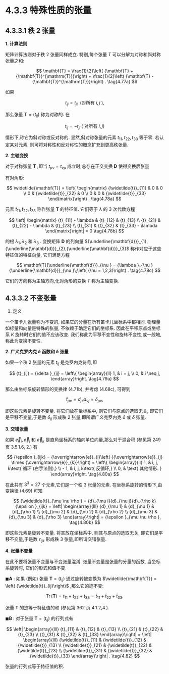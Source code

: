 # 4.3.3 特殊性质的张量

## 4.3.3.1 秩 2 张量

**1. 计算法则**

矩阵计算法则对于秩 2 张量同样成立. 特别,每个张量 $T$ 可以分解为对称和斜对称张量之和:

$$
\mathbf{T} = \frac{1}{2}\left( {\mathbf{T} + {\mathbf{T}}^{\mathrm{T}}}\right)  + \frac{1}{2}\left( {\mathbf{T} - {\mathbf{T}}^{\mathrm{T}}}\right) . \tag{4.77a}
$$

如果

$$
{t}_{ij} = {t}_{ji}\;\text{ (对所有 }i, j\text{ ),} \tag{4.77b}
$$

那么张量 $\mathbf{T} = \left( {t}_{ij}\right)$ 称为对称的. 在

$$
{t}_{ij} =  - {t}_{ji}\;\left( {\text{ 对所有 }i, j}\right)  \tag{4.77c}
$$

情形下,称它为斜对称或反对称的. 显然,斜对称张量的元素 ${t}_{11},{t}_{22},{t}_{33}$ 等于零. 若认定某对元素, 则可将对称性和反对称性的概念扩充到更高秩张量.

**2. 主轴变换**

对于对称张量 $\mathbf{T}$ ,即当 ${t}_{\mu \nu } = {t}_{\nu \mu }$ 成立时,总存在正交变换 $\mathbf{D}$ 使得变换后张量

有对角形:

$$
\widetilde{\mathbf{T}} = \left( \begin{matrix} {\widetilde{t}}_{11} & 0 & 0 \\  0 & {\widetilde{t}}_{22} & 0 \\  0 & 0 & {\widetilde{t}}_{33} \end{matrix}\right) . \tag{4.78a}
$$

元素 ${\widetilde{t}}_{11},{\widetilde{t}}_{22},{\widetilde{t}}_{33}$ 称作张量 $\mathbf{T}$ 的特征值. 它们等于 $\lambda$ 的 3 次代数方程

$$
\left| \begin{matrix} {t}_{11} - \lambda & {t}_{12} & {t}_{13} \\  {t}_{21} & {t}_{22} - \lambda & {t}_{23} \\  {t}_{31} & {t}_{32} & {t}_{33} - \lambda  \end{matrix}\right|  = 0 \tag{4.78b}
$$

的根 ${\lambda }_{1},{\lambda }_{2}$ 和 ${\lambda }_{3}$ . 变换矩阵 $\mathbf{D}$ 的列向量 ${\underline{\mathbf{d}}}_{1},{\underline{\mathbf{d}}}_{2},{\underline{\mathbf{d}}}_{3}$ 称作对应于这些特征值的特征向量, 它们满足方程

$$
\mathbf{T}{\underline{\mathbf{d}}}_{\nu } = {\lambda }_{\nu }{\underline{\mathbf{d}}}_{\nu }\;\left( {\nu  = 1,2,3}\right) . \tag{4.78c}
$$

它们的方向称为主轴方向,化对角形的变换 $T$ 称为主轴变换.

## 4.3.3.2 不变张量

1. 定义

一个笛卡儿张量称为不变的, 如果它的分量在所有笛卡儿坐标系中都相同. 物理量如标量和向量是特殊的张量, 不依赖于确定它们的坐标系. 因此在平移原点或坐标系 $K$ 旋转时它们的值不应该改变. 我们称此为平移不变性和旋转不变性,或一般地, 称此为变换不变性.

**2. 广义克罗内克 $\delta$ 函数和 $\delta$ 张量**

如果一个秩 2 张量的元素 ${t}_{ij}$ 是克罗内克符号,即

$$
{t}_{ij} = {\delta }_{ij} = \left\{  \begin{array}{ll} 1, & i = j, \\  0, & i \neq  j, \end{array}\right.  \tag{4.79a}
$$

那么由坐标系旋转情形的变换律 (4.71b), 并考虑 (4.68c), 可得到

$$
{\widetilde{t}}_{\mu \nu } = {d}_{\mu i}{d}_{\nu j} = {\delta }_{\mu \nu }, \tag{4.79b}
$$

即这些元素是旋转不变量. 将它们放在坐标系中, 则它们与原点的选取无关, 即它们是平移不变量,于是数 ${\delta }_{ij}$ 形成秩 2 张量,即所谓广义克罗内克 $\delta$ 或 $\delta$ 张量.

**3. 交错张量**

如果 ${\overrightarrow{e}}_{i},{\overrightarrow{e}}_{j}$ 和 ${\overrightarrow{e}}_{k}$ 是直角坐标系的轴向单位向量,那么对于混合积 (参见第 249 页 3.5.1.6, 2.) 有

$$
{\epsilon }_{ijk} = {\overrightarrow{e}}_{i}\left( {{\overrightarrow{e}}_{j} \times  {\overrightarrow{e}}_{k}}\right)  = \left\{  \begin{array}{ll} 1, & i, j, k\text{ 循环 (右手法则),} \\   - 1, & i, j, k\text{ 反循环,} \\  0, & \text{ 其他情形. } \end{array}\right.  \tag{4.80a}
$$

在此共有 ${3}^{3} = {27}$ 个元素,它们是一个秩 3 张量的元素. 在坐标系旋转的情形下,由变换律 (4.69) 可知

$$
{\widetilde{t}}_{\mu \nu \rho } = {d}_{\mu i}{d}_{\nu j}{d}_{\rho k}{\epsilon }_{ijk} = \left| \begin{array}{lll} {d}_{\mu 1} & {d}_{\nu 1} & {d}_{\rho 1} \\  {d}_{\mu 2} & {d}_{\nu 2} & {d}_{\rho 2} \\  {d}_{\mu 3} & {d}_{\nu 3} & {d}_{\rho 3} \end{array}\right|  = {\epsilon }_{\mu \nu \rho }, \tag{4.80b}
$$

即这些元素是旋转不变量. 将其放在坐标系中, 则其与原点的选取无关, 即它们是平移不变量,于是数 ${\epsilon }_{ijk}$ 形成秩 3 张量,即所谓交错张量.

**4. 张量不变量**

在此不要将张量不变量与不变张量混淆. 张量不变量是张量的分量的函数, 当坐标系旋转时, 它们的形式和值不变.

$\blacksquare \mathbf{A}$ : 如果 (例如) 张量 $\mathbf{T} = \left( {t}_{ij}\right)$ 通过旋转被变换为 $\widetilde{\mathbf{T}} = \left( {\widetilde{t}}_{ij}\right)$ ,那么它的迹不变:

$$
\operatorname{Tr}\left( \mathbf{T}\right)  = {t}_{11} + {t}_{22} + {t}_{33} = {\widetilde{t}}_{11} + {\widetilde{t}}_{22} + {\widetilde{t}}_{33}. \tag{4.81}
$$

张量 $\mathbf{T}$ 的迹等于特征值的和 (参见第 362 页 4.1.2,4.).

$\blacksquare \mathbf{B}$ : 对于张量 $\mathbf{T} = \left( {t}_{ij}\right)$ 的行列式有

$$
\left| \begin{array}{lll} {t}_{11} & {t}_{12} & {t}_{13} \\  {t}_{21} & {t}_{22} & {t}_{23} \\  {t}_{31} & {t}_{32} & {t}_{33} \end{array}\right|  = \left| \begin{array}{lll} {\widetilde{t}}_{11} & {\widetilde{t}}_{12} & {\widetilde{t}}_{13} \\  {\widetilde{t}}_{21} & {\widetilde{t}}_{22} & {\widetilde{t}}_{23} \\  {\widetilde{t}}_{31} & {\widetilde{t}}_{32} & {\widetilde{t}}_{33} \end{array}\right| . \tag{4.82}
$$

张量的行列式等于特征值的积.
